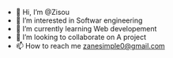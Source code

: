 - 👋 Hi, I’m @Zisou
- 👀 I’m interested in Softwar engineering 
- 🌱 I’m currently learning Web developement
- 💞️ I’m looking to collaborate on A project 
- 📫 How to reach me zanesimple0@gmail.com

<!---
Zisou69/Zisou69 is a ✨ special ✨ repository because its `README.md` (this file) appears on your GitHub profile.
You can click the Preview link to take a look at your changes.
--->
